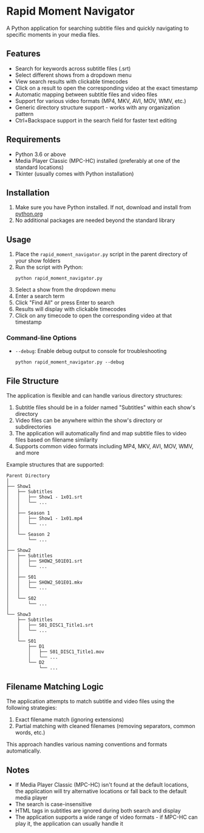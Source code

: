 # Rapid Moment Navigator

A Python application for searching subtitle files and quickly navigating to specific moments in your media files.

## Features

- Search for keywords across subtitle files (.srt)
- Select different shows from a dropdown menu
- View search results with clickable timecodes
- Click on a result to open the corresponding video at the exact timestamp
- Automatic mapping between subtitle files and video files
- Support for various video formats (MP4, MKV, AVI, MOV, WMV, etc.)
- Generic directory structure support - works with any organization pattern
- Ctrl+Backspace support in the search field for faster text editing

## Requirements

- Python 3.6 or above
- Media Player Classic (MPC-HC) installed (preferably at one of the standard locations)
- Tkinter (usually comes with Python installation)

## Installation

1. Make sure you have Python installed. If not, download and install from [python.org](https://python.org)
2. No additional packages are needed beyond the standard library

## Usage

1. Place the `rapid_moment_navigator.py` script in the parent directory of your show folders
2. Run the script with Python:
   ```
   python rapid_moment_navigator.py
   ```
3. Select a show from the dropdown menu
4. Enter a search term
5. Click "Find All" or press Enter to search
6. Results will display with clickable timecodes
7. Click on any timecode to open the corresponding video at that timestamp

### Command-line Options

- `--debug`: Enable debug output to console for troubleshooting
   ```
   python rapid_moment_navigator.py --debug
   ```

## File Structure

The application is flexible and can handle various directory structures:

1. Subtitle files should be in a folder named "Subtitles" within each show's directory
2. Video files can be anywhere within the show's directory or subdirectories
3. The application will automatically find and map subtitle files to video files based on filename similarity
4. Supports common video formats including MP4, MKV, AVI, MOV, WMV, and more

Example structures that are supported:

```
Parent Directory
│
├── Show1
│   ├── Subtitles
│   │   ├── Show1 - 1x01.srt
│   │   └── ...
│   │
│   ├── Season 1
│   │   ├── Show1 - 1x01.mp4
│   │   └── ...
│   │
│   └── Season 2
│       └── ...
│
├── Show2
│   ├── Subtitles
│   │   ├── SHOW2_S01E01.srt
│   │   └── ...
│   │
│   ├── S01
│   │   ├── SHOW2_S01E01.mkv
│   │   └── ...
│   │
│   └── S02
│       └── ...
│
└── Show3
    ├── Subtitles
    │   ├── S01_DISC1_Title1.srt
    │   └── ...
    │
    └── S01
        ├── D1
        │   ├── S01_DISC1_Title1.mov
        │   └── ...
        └── D2
            └── ...
```

## Filename Matching Logic

The application attempts to match subtitle and video files using the following strategies:

1. Exact filename match (ignoring extensions)
2. Partial matching with cleaned filenames (removing separators, common words, etc.)

This approach handles various naming conventions and formats automatically.

## Notes

- If Media Player Classic (MPC-HC) isn't found at the default locations, the application will try alternative locations or fall back to the default media player
- The search is case-insensitive
- HTML tags in subtitles are ignored during both search and display
- The application supports a wide range of video formats - if MPC-HC can play it, the application can usually handle it 